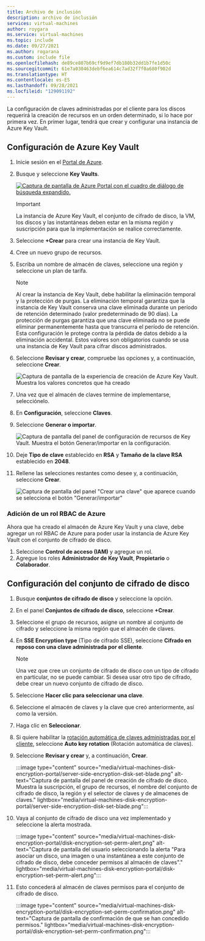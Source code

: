 ```yaml
---
title: Archivo de inclusión
description: archivo de inclusión
services: virtual-machines
author: roygara
ms.service: virtual-machines
ms.topic: include
ms.date: 09/27/2021
ms.author: rogarana
ms.custom: include file
ms.openlocfilehash: de89ce807b69cf9d9ef7db180b32dd1b7fe1d50c
ms.sourcegitcommit: 61e7a030463debf6ea614c7ad32f7f0a680f902d
ms.translationtype: HT
ms.contentlocale: es-ES
ms.lasthandoff: 09/28/2021
ms.locfileid: "129091192"
---
```

La configuración de claves administradas por el cliente para los discos requerirá la creación de recursos en un orden determinado, si lo hace por primera vez. En primer lugar, tendrá que crear y configurar una instancia de Azure Key Vault.

## <a name="set-up-your-azure-key-vault"></a>Configuración de Azure Key Vault

1. Inicie sesión en el [Portal de Azure](https://aka.ms/diskencryptionupdates).
1. Busque y seleccione **Key Vaults**.

    [![Captura de pantalla de Azure Portal con el cuadro de diálogo de búsqueda expandido.](./media/virtual-machines-disk-encryption-portal/server-side-encryption-key-vault-portal-search.png)](./media/virtual-machines-disk-encryption-portal/sever-side-encryption-key-vault-portal-search-expanded.png#lightbox)

    > [!IMPORTANT]
    > La instancia de Azure Key Vault, el conjunto de cifrado de disco, la VM, los discos y las instantáneas deben estar en la misma región y suscripción para que la implementación se realice correctamente.

1. Seleccione **+Crear** para crear una instancia de Key Vault.
1. Cree un nuevo grupo de recursos.
1. Escriba un nombre de almacén de claves, seleccione una región y seleccione un plan de tarifa.

    > [!NOTE]
    > Al crear la instancia de Key Vault, debe habilitar la eliminación temporal y la protección de purgas. La eliminación temporal garantiza que la instancia de Key Vault conserva una clave eliminada durante un período de retención determinado (valor predeterminado de 90 días). La protección de purgas garantiza que una clave eliminada no se puede eliminar permanentemente hasta que transcurra el período de retención. Esta configuración le protege contra la pérdida de datos debido a la eliminación accidental. Estos valores son obligatorios cuando se usa una instancia de Key Vault para cifrar discos administrados.

1. Seleccione **Revisar y crear**, compruebe las opciones y, a continuación, seleccione **Crear**.

    ![Captura de pantalla de la experiencia de creación de Azure Key Vault. Muestra los valores concretos que ha creado](./media/virtual-machines-disk-encryption-portal/server-side-encryption-create-a-key-vault.png)

1. Una vez que el almacén de claves termine de implementarse, selecciónelo.
1. En **Configuración**, seleccione **Claves**.
1. Seleccione **Generar o importar**.

    ![Captura de pantalla del panel de configuración de recursos de Key Vault. Muestra el botón Generar/importar en la configuración.](./media/virtual-machines-disk-encryption-portal/sever-side-encryption-key-vault-generate-settings.png)

1. Deje **Tipo de clave** establecido en **RSA** y **Tamaño de la clave RSA** establecido en **2048**.
1. Rellene las selecciones restantes como desee y, a continuación, seleccione **Crear**.

    ![Captura de pantalla del panel "Crear una clave" que aparece cuando se selecciona el botón "Generar/importar"](./media/virtual-machines-disk-encryption-portal/server-side-encryption-create-a-key-generate.png)

### <a name="add-an-azure-rbac-role"></a>Adición de un rol RBAC de Azure

Ahora que ha creado el almacén de Azure Key Vault y una clave, debe agregar un rol RBAC de Azure para poder usar la instancia de Azure Key Vault con el conjunto de cifrado de disco.

1. Seleccione **Control de acceso (IAM)** y agregue un rol.
1. Agregue los roles **Administrador de Key Vault**, **Propietario** o **Colaborador**.

## <a name="set-up-your-disk-encryption-set"></a>Configuración del conjunto de cifrado de disco

1. Busque **conjuntos de cifrado de disco** y seleccione la opción.
1. En el panel **Conjuntos de cifrado de disco**, seleccione **+Crear**.
1. Seleccione el grupo de recursos, asigne un nombre al conjunto de cifrado y seleccione la misma región que el almacén de claves.
1. En **SSE Encryption type** (Tipo de cifrado SSE), seleccione **Cifrado en reposo con una clave administrada por el cliente**.

    > [!NOTE]
    > Una vez que cree un conjunto de cifrado de disco con un tipo de cifrado en particular, no se puede cambiar. Si desea usar otro tipo de cifrado, debe crear un nuevo conjunto de cifrado de disco.

1. Seleccione **Hacer clic para seleccionar una clave**.
1. Seleccione el almacén de claves y la clave que creó anteriormente, así como la versión.
1. Haga clic en **Seleccionar**.
1. Si quiere habilitar la [rotación automática de claves administradas por el cliente](../articles/virtual-machines/disk-encryption.md#automatic-key-rotation-of-customer-managed-keys), seleccione **Auto key rotation** (Rotación automática de claves).
1. Seleccione **Revisar y crear** y, a continuación, **Crear**.

    :::image type="content" source="media/virtual-machines-disk-encryption-portal/server-side-encryption-disk-set-blade.png" alt-text="Captura de pantalla del panel de creación de cifrado de disco. Muestra la suscripción, el grupo de recursos, el nombre del conjunto de cifrado de disco, la región y el selector de claves y de almacenes de claves." lightbox="media/virtual-machines-disk-encryption-portal/server-side-encryption-disk-set-blade.png":::

1. Vaya al conjunto de cifrado de disco una vez implementado y seleccione la alerta mostrada.

    :::image type="content" source="media/virtual-machines-disk-encryption-portal/disk-encryption-set-perm-alert.png" alt-text="Captura de pantalla del usuario seleccionando la alerta &quot;Para asociar un disco, una imagen o una instantánea a este conjunto de cifrado de disco, debe conceder permisos al almacén de claves&quot;." lightbox="media/virtual-machines-disk-encryption-portal/disk-encryption-set-perm-alert.png":::

1. Esto concederá al almacén de claves permisos para el conjunto de cifrado de disco.

    :::image type="content" source="media/virtual-machines-disk-encryption-portal/disk-encryption-set-perm-confirmation.png" alt-text="Captura de pantalla de confirmación de que se han concedido permisos." lightbox="media/virtual-machines-disk-encryption-portal/disk-encryption-set-perm-confirmation.png":::